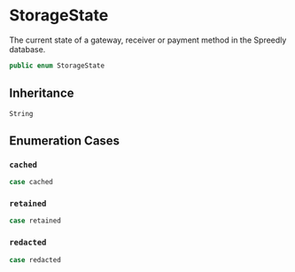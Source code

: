 # StorageState

The current state of a gateway, receiver or payment method in the Spreedly database.

``` swift
public enum StorageState
```

## Inheritance

`String`

## Enumeration Cases

### `cached`

``` swift
case cached
```

### `retained`

``` swift
case retained
```

### `redacted`

``` swift
case redacted
```
